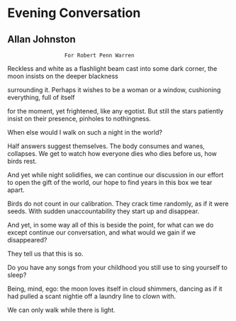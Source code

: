# Evening Conversation
## Allan Johnston
                      For Robert Penn Warren
Reckless and white as a flashlight beam cast
into some dark corner, the moon
insists on the deeper blackness

surrounding it. Perhaps it wishes
to be a woman or a window,
cushioning everything, full of itself

for the moment, yet frightened, like any egotist.
But still the stars patiently insist
on their presence, pinholes to nothingness.

When else would I walk on such a night in the world?

Half answers suggest themselves.
The body consumes and wanes, collapses.
We get to watch how everyone
dies who dies before us,
how birds rest.

And yet while night solidifies,
we can continue our discussion
in our effort to open the gift of the world,
our hope to find years
in this box we tear apart.

Birds do not count in our calibration.
They crack time randomly, as if it were seeds.
With sudden unaccountability
they start up and disappear.

And yet, in some way all of this
is beside the point, for what can we do
except continue our conversation,
and what would we gain if we disappeared?

They tell us that this is so.

Do you have any songs from your childhood
you still use to sing yourself to sleep?

Being, mind, ego: the moon loves itself
in cloud shimmers, dancing as if it had pulled
a scant nightie off a laundry line
to clown with.

We can only walk while there is light.